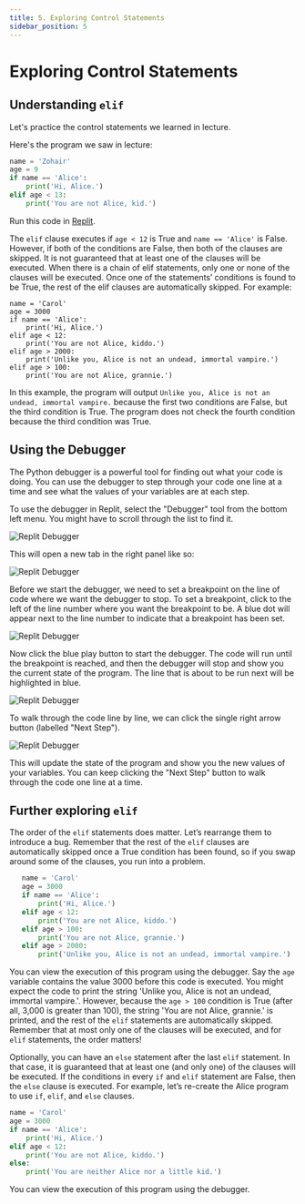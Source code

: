```yaml
---
title: 5. Exploring Control Statements
sidebar_position: 5
---
```


# Exploring Control Statements

## Understanding `elif`

Let's practice the control statements we learned in lecture.

Here's the program we saw in lecture:

```python
name = 'Zohair'
age = 9
if name == 'Alice':
    print('Hi, Alice.')
elif age < 13:
    print('You are not Alice, kid.')
```

Run this code in [Replit](https://repl.it).

The `elif` clause executes if `age < 12` is True and `name == 'Alice'` is False. However, if both of the conditions are False, then both of the clauses are skipped. It is not guaranteed that at least one of the clauses will be executed. When there is a chain of elif statements, only one or none of the clauses will be executed. Once one of the statements’ conditions is found to be True, the rest of the elif clauses are automatically skipped. For example:

```
name = 'Carol'
age = 3000
if name == 'Alice':
    print('Hi, Alice.')
elif age < 12:
    print('You are not Alice, kiddo.')
elif age > 2000:
    print('Unlike you, Alice is not an undead, immortal vampire.')
elif age > 100:
    print('You are not Alice, grannie.')
```

In this example, the program will output `Unlike you, Alice is not an undead, immortal vampire.` because the first two conditions are False, but the third condition is True. The program does not check the fourth condition because the third condition was True.

## Using the Debugger

The Python debugger is a powerful tool for finding out what your code is doing. You can use the debugger to step through your code one line at a time and see what the values of your variables are at each step.

To use the debugger in Replit, select the "Debugger" tool from the bottom left menu. You might have to scroll through the list to find it.

![Replit Debugger](/img/control-statements-1.png)

This will open a new tab in the right panel like so:

![Replit Debugger](/img/control-statements-2.png)

Before we start the debugger, we need to set a breakpoint on the line of code where we want the debugger to stop. To set a breakpoint, click to the left of the line number where you want the breakpoint to be. A blue dot will appear next to the line number to indicate that a breakpoint has been set.

![Replit Debugger](/img/control-statements-3.png)

Now click the blue play button to start the debugger. The code will run until the breakpoint is reached, and then the debugger will stop and show you the current state of the program. The line that is about to be run next will be highlighted in blue.

![Replit Debugger](/img/control-statements-4.png)

To walk through the code line by line, we can click the single right arrow button (labelled "Next Step").

![Replit Debugger](/img/control-statements-5.png)

This will update the state of the program and show you the new values of your variables. You can keep clicking the "Next Step" button to walk through the code one line at a time.

## Further exploring `elif`

The order of the `elif` statements does matter. Let’s rearrange them to introduce a bug. Remember that the rest of the `elif` clauses are automatically skipped once a True condition has been found, so if you swap around some of the clauses, you run into a problem.

```python
   name = 'Carol'
   age = 3000
   if name == 'Alice':
       print('Hi, Alice.')
   elif age < 12:
       print('You are not Alice, kiddo.')
   elif age > 100:
       print('You are not Alice, grannie.')
   elif age > 2000:
       print('Unlike you, Alice is not an undead, immortal vampire.')
```

You can view the execution of this program using the debugger. Say the `age` variable contains the value 3000 before this code is executed. You might expect the code to print the string 'Unlike you, Alice is not an undead, immortal vampire.'. However, because the `age > 100` condition is True (after all, 3,000 is greater than 100), the string 'You are not Alice, grannie.' is printed, and the rest of the `elif` statements are automatically skipped. Remember that at most only one of the clauses will be executed, and for `elif` statements, the order matters!

Optionally, you can have an `else` statement after the last `elif` statement. In that case, it is guaranteed that at least one (and only one) of the clauses will be executed. If the conditions in every `if` and `elif` statement are False, then the `else` clause is executed. For example, let’s re-create the Alice program to use `if`, `elif`, and `else` clauses.

```python
name = 'Carol'
age = 3000
if name == 'Alice':
    print('Hi, Alice.')
elif age < 12:
    print('You are not Alice, kiddo.')
else:
    print('You are neither Alice nor a little kid.')
```

You can view the execution of this program using the debugger.